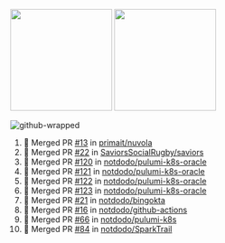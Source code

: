 <a href="https://github.com/notdodo"><img src="https://github-readme-stats.vercel.app/api?username=notdodo&count_private=true&theme=dark" height="180" /></a> <a href="https://github.com/notdodo"><img src="https://github-readme-stats.vercel.app/api/top-langs/?username=notdodo&langs_count=8&theme=dark&hide=tex,java,html,css&layout=compact" height="180" /></a>

![github-wrapped](https://github.com/notdodo/notdodo/assets/6991986/fb310ed4-7b6b-48dd-a447-4c85e6000edb)

<!--START_SECTION:activity-->
1. 🎉 Merged PR [#13](https://github.com/primait/nuvola/pull/13) in [primait/nuvola](https://github.com/primait/nuvola)
2. 🎉 Merged PR [#22](https://github.com/SaviorsSocialRugby/saviors/pull/22) in [SaviorsSocialRugby/saviors](https://github.com/SaviorsSocialRugby/saviors)
3. 🎉 Merged PR [#120](https://github.com/notdodo/pulumi-k8s-oracle/pull/120) in [notdodo/pulumi-k8s-oracle](https://github.com/notdodo/pulumi-k8s-oracle)
4. 🎉 Merged PR [#121](https://github.com/notdodo/pulumi-k8s-oracle/pull/121) in [notdodo/pulumi-k8s-oracle](https://github.com/notdodo/pulumi-k8s-oracle)
5. 🎉 Merged PR [#122](https://github.com/notdodo/pulumi-k8s-oracle/pull/122) in [notdodo/pulumi-k8s-oracle](https://github.com/notdodo/pulumi-k8s-oracle)
6. 🎉 Merged PR [#123](https://github.com/notdodo/pulumi-k8s-oracle/pull/123) in [notdodo/pulumi-k8s-oracle](https://github.com/notdodo/pulumi-k8s-oracle)
7. 🎉 Merged PR [#21](https://github.com/notdodo/bingokta/pull/21) in [notdodo/bingokta](https://github.com/notdodo/bingokta)
8. 🎉 Merged PR [#16](https://github.com/notdodo/github-actions/pull/16) in [notdodo/github-actions](https://github.com/notdodo/github-actions)
9. 🎉 Merged PR [#66](https://github.com/notdodo/pulumi-k8s/pull/66) in [notdodo/pulumi-k8s](https://github.com/notdodo/pulumi-k8s)
10. 🎉 Merged PR [#84](https://github.com/notdodo/SparkTrail/pull/84) in [notdodo/SparkTrail](https://github.com/notdodo/SparkTrail)
<!--END_SECTION:activity-->
